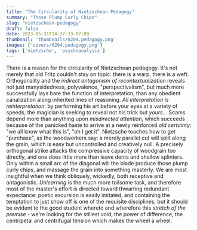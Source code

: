 ```yaml
---
title: "The Circularity of Nietzschean Pedagogy"
summary: "Those Plump Curly Chips"
slug: "nietzschean-pedagogy"
draft: false
date: 2023-05-31T14:37:33-07:00
thumbnail: 'thumbnails/0204.pedagogy.png'
images: ['covers/0204.pedagogy.png']
tags: ['nietzsche', 'psychoanalysis']
---
```


There is a reason for the circularity of Nietzschean pedagogy. It's not merely that old Fritz couldn't stay on topic: there is a warp, there is a weft. Orthogonality and the *indirect antagonism of recontextualization* reveals not just manysidedness, polyvalence, "perspectivalism", but much more successfully lays bare the function of interpretation, than any obedient canalization along inherited lines of reasoning. *All interpretation is reinterpretation*: by performing his art before your eyes at a variety of speeds, the magician is seeking to reveal not his trick but *yours*... Scams depend more than anything upon *misdirected attention*, which succeeds because of the panicked haste to arrive at a newly reinforced *old certainty*: "we all know what this is", "oh I get it". Nietzsche teaches how to get "purchase", as the woodworkers say: a merely parallel cut will split along the grain, which is easy but uncontrolled and creatively null. A precisely orthogonal strike attacks the compressive capacity of woodgrain too directly, and one does little more than leave dents and shallow splinters. Only within a small arc of the diagonal will the blade produce those plump curly chips, and massage the grain into something masterly. We are most insightful when we think obliquely, wickedly, both receptive and antagonistic. *Unlearning* is the much more toilsome task, and therefore most of the master's effort is directed toward thwarting redundant expectance: poetic excursion is easily imitated, and containing the temptation to just show off is one of the requisite disciplines, but it should be evident to the good student whereto and wherefore this *stretch of the premise* - we're looking for the stillest void, the power of difference, the centripetal and centrifugal tension which makes the wheel a wheel.
